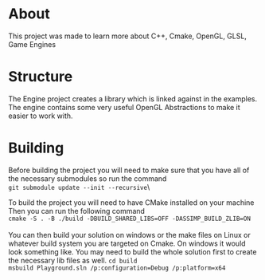 # About
This project was made to learn more about C++, Cmake, OpenGL, GLSL, Game Engines

# Structure
The Engine project creates a library which is linked against in the examples. The engine contains some very useful OpenGL Abstractions to make it easier to work with.

# Building
Before building the project you will need to make sure that you have all of the necessary submodules so run the command \
`git submodule update --init --recursive`\

To build the project you will need to have CMake installed on your machine \
Then you can run the following command \
`cmake -S . -B ./build -DBUILD_SHARED_LIBS=OFF -DASSIMP_BUILD_ZLIB=ON` \
\
You can then build your solution on windows or the make files on Linux or whatever build system you are targeted on Cmake. 
On windows it would look something like. You may need to build the whole solution first to create the necessary lib files as well.
`cd build` \
`msbuild Playground.sln /p:configuration=Debug /p:platform=x64` 
